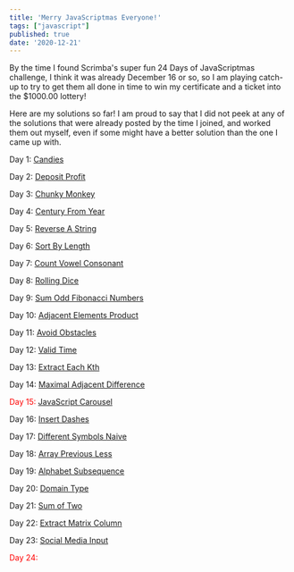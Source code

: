 ```yaml
---
title: 'Merry JavaScriptmas Everyone!'
tags: ["javascript"]
published: true
date: '2020-12-21'
---
```

By the time I found Scrimba's super fun 24 Days of JavaScriptmas challenge, I think it was already December 16 or so, so I am playing catch-up to try to get them all done in time to win my certificate and a ticket into the $1000.00 lottery!

Here are my solutions so far! I am proud to say that I did not peek at any of the solutions that were already posted by the time I joined, and worked them out myself, even if some might have a better solution than the one I came up with.

Day 1: [Candies](https://scrimba.com/scrim/co92941b09931c72c1ca1d39b)

Day 2: [Deposit Profit](https://scrimba.com/scrim/co81247b18bf6e99872ef5c8c)

Day 3: [Chunky Monkey](https://scrimba.com/scrim/co7c745c78c391df32f6782c7)

Day 4: [Century From Year](https://scrimba.com/scrim/cob734e6b989bfed8a716d238)

Day 5: [Reverse A String](https://scrimba.com/scrim/co6c74ad9a4a8e24f161a972a)

Day 6: [Sort By Length](https://scrimba.com/scrim/co3c4457aa72e9d3695cffb40)

Day 7: [Count Vowel Consonant](https://scrimba.com/scrim/co8f3422aa0a3e75e277dd24e)

Day 8: [Rolling Dice](https://scrimba.com/scrim/co04a40338309dac8ef129c4c)

Day 9: [Sum Odd Fibonacci Numbers](https://scrimba.com/scrim/co57b4f83ab4fa07d59181ada)

Day 10: [Adjacent Elements Product](https://scrimba.com/scrim/coa2d414984714ab7f4ceac68)

Day 11: [Avoid Obstacles](https://scrimba.com/scrim/co869470a94ad23b36eb3f532)

Day 12: [Valid Time](https://scrimba.com/scrim/co1c54537a9e4e956c4d7bd34)

Day 13: [Extract Each Kth](https://scrimba.com/scrim/co9d74735a965a07a8973c826)

Day 14: [Maximal Adjacent Difference](https://scrimba.com/scrim/cocce4951a50aa507652295d6)

<span style="color:red">Day 15: [JavaScript Carousel]()</span>

Day 16: [Insert Dashes](https://scrimba.com/scrim/co6554560bdacdc14b32654ef)

Day 17: [Different Symbols Naive](https://scrimba.com/scrim/co05b4f3c9866c3dde8dd6ab3)

Day 18: [Array Previous Less](https://scrimba.com/scrim/co70a4b328cee21740e0a6d70)

Day 19: [Alphabet Subsequence](https://scrimba.com/scrim/coccf42bfb6227ef301740b4c)

Day 20: [Domain Type](https://scrimba.com/scrim/coe684c7b99f5da1dcfbd181a)

Day 21: [Sum of Two](https://scrimba.com/scrim/co13c4fea9b84008758ce4a2e)

Day 22: [Extract Matrix Column](https://scrimba.com/scrim/co6a5470580745d546581710d)

Day 23: [Social Media Input](https://scrimba.com/scrim/cob2441bdbce7b88f37b2fa34)

<span style="color:red">Day 24: []()</span>

